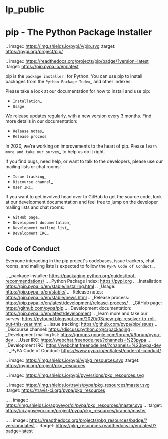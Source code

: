 # Ip_public
pip - The Python Package Installer
==================================

.. image:: https://img.shields.io/pypi/v/pip.svg
   :target: https://pypi.org/project/pip/

.. image:: https://readthedocs.org/projects/pip/badge/?version=latest
   :target: https://pip.pypa.io/en/latest

pip is the `package installer`_ for Python. You can use pip to install packages from the `Python Package Index`_ and other indexes.

Please take a look at our documentation for how to install and use pip:

* `Installation`_
* `Usage`_

We release updates regularly, with a new version every 3 months. Find more details in our documentation:

* `Release notes`_
* `Release process`_

In 2020, we're working on improvements to the heart of pip. Please `learn more and take our survey`_ to help us do it right.

If you find bugs, need help, or want to talk to the developers, please use our mailing lists or chat rooms:

* `Issue tracking`_
* `Discourse channel`_
* `User IRC`_

If you want to get involved head over to GitHub to get the source code, look at our development documentation and feel free to jump on the developer mailing lists and chat rooms:

* `GitHub page`_
* `Development documentation`_
* `Development mailing list`_
* `Development IRC`_

Code of Conduct
---------------

Everyone interacting in the pip project's codebases, issue trackers, chat
rooms, and mailing lists is expected to follow the `PyPA Code of Conduct`_.

.. _package installer: https://packaging.python.org/guides/tool-recommendations/
.. _Python Package Index: https://pypi.org
.. _Installation: https://pip.pypa.io/en/stable/installing.html
.. _Usage: https://pip.pypa.io/en/stable/
.. _Release notes: https://pip.pypa.io/en/stable/news.html
.. _Release process: https://pip.pypa.io/en/latest/development/release-process/
.. _GitHub page: https://github.com/pypa/pip
.. _Development documentation: https://pip.pypa.io/en/latest/development
.. _learn more and take our survey: https://pyfound.blogspot.com/2020/03/new-pip-resolver-to-roll-out-this-year.html
.. _Issue tracking: https://github.com/pypa/pip/issues
.. _Discourse channel: https://discuss.python.org/c/packaging
.. _Development mailing list: https://groups.google.com/forum/#!forum/pypa-dev
.. _User IRC: https://webchat.freenode.net/?channels=%23pypa
.. _Development IRC: https://webchat.freenode.net/?channels=%23pypa-dev
.. _PyPA Code of Conduct: https://www.pypa.io/en/latest/code-of-conduct/




.. image:: https://img.shields.io/pypi/v/pkg_resources.svg
   :target: https://pypi.org/project/pkg_resources

.. image:: https://img.shields.io/pypi/pyversions/pkg_resources.svg

.. image:: https://img.shields.io/travis/pypa/pkg_resources/master.svg
   :target: https://travis-ci.org/pypa/pkg_resources

.. .. image:: https://img.shields.io/appveyor/ci/pypa/pkg_resources/master.svg
..    :target: https://ci.appveyor.com/project/pypa/pkg_resources/branch/master

.. .. image:: https://readthedocs.org/projects/pkg_resources/badge/?version=latest
..    :target: https://pkg_resources.readthedocs.io/en/latest/?badge=latest
